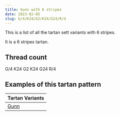 ```yaml
---
title: Gunn with 6 stripes
date: 2023-02-05
slug: G/4/K24/G2/K24/G24/R/4
---
```

This is a list of all the tartan sett variants with 6 stripes.

It is a 6 stripes tartan.


## Thread count
G/4 K24 G2 K24 G24 R/4

## Examples of this tartan pattern

| Tartan Variants |
|---------------|
| [Gunn](/variants/g/4/k24/g2/k24/g24/r/4-g008000-k000000-rc00000)||
